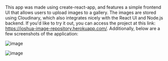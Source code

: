 This app was made using create-react-app, and features a simple frontend UI that allows users to upload images to a gallery. The images are stored using Cloudinary, which also integrates nicely with the React UI and Node.js backend. If you'd like to try it out, you can access the project at this link: https://joshua-image-repository.herokuapp.com/. Additionally, below are a few screenshots of the application:



![image](https://user-images.githubusercontent.com/25569666/104393679-074a9500-5513-11eb-84ae-a923e666fdfe.png)


![image](https://user-images.githubusercontent.com/25569666/104393730-221d0980-5513-11eb-853a-ef459d9a7471.png)
